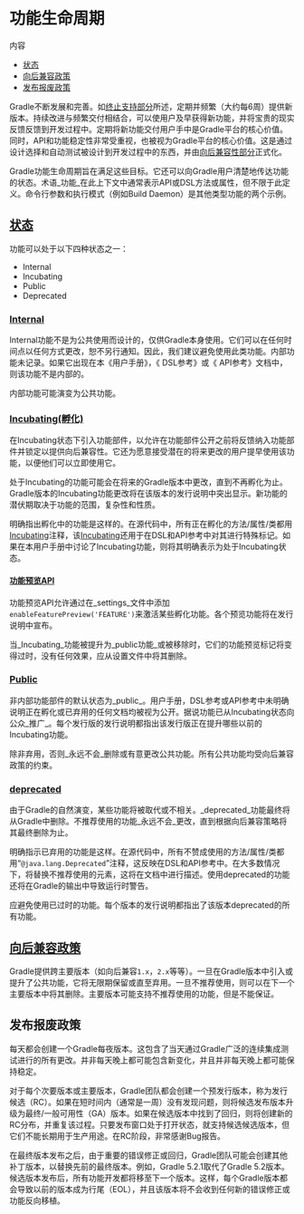 # 功能生命周期

内容

* [状态](#sec:states)
* [向后兼容政策](#backwards_compatibility)
* [发布报废政策](#eol_support)

Gradle不断发展和完善。如[终止支持部分](#eol_support)所述，定期并频繁（大约每6周）提供新版本。持续改进与频繁交付相结合，可以使用户及早获得新功能，并将宝贵的现实反馈反馈到开发过程中。定期将新功能交付用户手中是Gradle平台的核心价值。同时，API和功能稳定性非常受重视，也被视为Gradle平台的核心价值。这是通过设计选择和自动测试被设计到开发过程中的东西，并由[向后兼容性部分](#backwards_compatibility)正式化。

Gradle功能生命周期旨在满足这些目标。它还可以向Gradle用户清楚地传达功能的状态。术语_功能_在此上下文中通常表示API或DSL方法或属性，但不限于此定义。命令行参数和执行模式（例如Build Daemon）是其他类型功能的两个示例。

## [](#sec:states)[状态](#sec:states)

功能可以处于以下四种状态之一：

* Internal
* Incubating
* Public
* Deprecated


### [](#sec:internal)[Internal](#sec:internal)

Internal功能不是为公共使用而设计的，仅供Gradle本身使用。它们可以在任何时间点以任何方式更改，恕不另行通知。因此，我们建议避免使用此类功能。内部功能未记录。如果它出现在本《用户手册》，《 DSL参考》或《 API参考》文档中，则该功能不是内部的。

内部功能可能演变为公共功能。

### [](#sec:incubating_state)[Incubating(孵化)](#sec:incubating_state)

在Incubating状态下引入功能部件，以允许在功能部件公开之前将反馈纳入功能部件并锁定以提供向后兼容性。它还为愿意接受潜在的将来更改的用户提早使用该功能，以便他们可以立即使用它。

处于Incubating的功能可能会在将来的Gradle版本中更改，直到不再孵化为止。Gradle版本的Incubating功能更改将在该版本的发行说明中突出显示。新功能的潜伏期取决于功能的范围，复杂性和性质。

明确指出孵化中的功能是这样的。在源代码中，所有正在孵化的方法/属性/类都用[Incubating]()注释，该[Incubating]()还用于在DSL和API参考中对其进行特殊标记。如果在本用户手册中讨论了Incubating功能，则将其明确表示为处于Incubating状态。

#### [](#feature_preview)[功能预览API](#feature_preview)

功能预览API允许通过在_settings_文件中添加`enableFeaturePreview('FEATURE')`来激活某些孵化功能。各个预览功能将在发行说明中宣布。

当_Incubating_功能被提升为_public功能_或被移除时，它们的功能预览标记将变得过时，没有任何效果，应从设置文件中将其删除。

### [](#sec:public)[Public](#sec:public)

非内部功能部件的默认状态为_public_。用户手册，DSL参考或API参考中未明确说明正在孵化或已弃用的任何文档均被视为公开。据说功能已从Incubating状态向公众_推广_。每个发行版的发行说明都指出该发行版正在提升哪些以前的Incubating功能。

除非弃用，否则_永远不会_删除或有意更改公共功能。所有公共功能均受向后兼容政策的约束。

### [](#sec:deprecated)[deprecated](#sec:deprecated)

由于Gradle的自然演变，某些功能将被取代或不相关。_deprecated_功能最终将从Gradle中删除。不推荐使用的功能_永远不会_更改，直到根据向后兼容策略将其最终删除为止。

明确指示已弃用的功能是这样。在源代码中，所有不赞成使用的方法/属性/类都用“`@java.lang.Deprecated`”注释，这反映在DSL和API参考中。在大多数情况下，将替换不推荐使用的元素，这将在文档中进行描述。使用deprecated的功能还将在Gradle的输出中导致运行时警告。

应避免使用已过时的功能。每个版本的发行说明都指出了该版本deprecated的所有功能。

## [](#backwards_compatibility)[向后兼容政策](#backwards_compatibility)

Gradle提供跨主要版本（如向后兼容`1.x`，`2.x`等等）。一旦在Gradle版本中引入或提升了公共功能，它将无限期保留或直至弃用。一旦不推荐使用，则可以在下一个主要版本中将其删除。主要版本可能支持不推荐使用的功能，但是不能保证。

<h2 id = 'eol_support'> 发布报废政策 </h2>

每天都会创建一个Gradle每夜版本。这包含了当天通过Gradle广泛的连续集成测试进行的所有更改。并非每天晚上都可能包含新变化，并且并非每天晚上都可能保持稳定。

对于每个次要版本或主要版本，Gradle团队都会创建一个预发行版本，称为发行候选（RC）。如果在短时间内（通常是一周）没有发现问题，则将候选发布版本升级为最终/一般可用性（GA）版本。如果在候选版本中找到了回归，则将创建新的RC分布，并重复该过程。只要发布窗口处于打开状态，就支持候选候选版本，但它们不能长期用于生产用途。在RC阶段，非常感谢Bug报告。

在最终版本发布之后，由于重要的错误修正或回归，Gradle团队可能会创建其他补丁版本，以替换先前的最终版本。例如，Gradle 5.2.1取代了Gradle 5.2版本。候选版本发布后，所有功能开发都将移至下一个版本。这样，每个Gradle版本都会导致以前的版本成为行尾（EOL），并且该版本将不会收到任何新的错误修正或功能反向移植。
